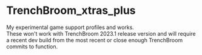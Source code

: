 # **TrenchBroom_xtras_plus**
My experimental game support profiles and works.
<br>
These won't work with TrenchBroom 2023.1 release version and will require a recent dev build from the most recent or close enough TrenchBroom commits to function.
